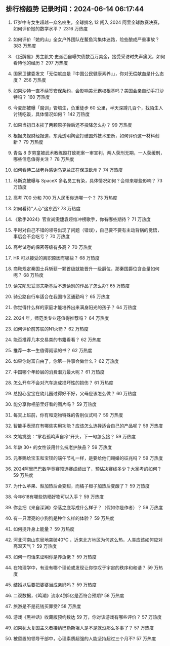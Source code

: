 
## 排行榜趋势 记录时间：2024-06-14 06:17:44
  
  1. 17岁中专女生超越一众名校生，全球排名 12 闯入 2024 阿里全球数赛决赛，如何评价她的数学水平？ 2316 万热度
    
  2. 如何评价「她的山」全女户外团队在鳌鱼沟集体迷路，险些酿成严重事故？ 383 万热度
    
  3. 《纸牌屋》男主凯文·史派西自曝欠债数百万美金，接受采访时失声痛哭，如何看待他的经历？ 297 万热度
    
  4. 国家卫健委发文「无偿献血是『中国公民健康素养』」，你对无偿献血是什么态度？ 256 万热度
    
  5. 如果沙特一直不续签安保条约，会影响美元霸权根基吗？美国会亲自动手打沙特吗？ 160 万热度
    
  6. 今麦郎被曝「魔训」管培生，负重徒步 60 公里，半天深蹲几百个，找陌生人讨钱吃饭，具体情况如何？ 142 万热度
    
  7. 如果当初日本挨了两颗原子弹后还不投降怎么办？ 99 万热度
    
  8. 根据央视财经报道，东莞透明陶瓷打破国外技术垄断，如何评价这一材料创新？ 79 万热度
    
  9. 青岛 8 岁男童被武术教练殴打致死案一审宣判，两人获刑无期，一人获缓刑，哪些信息值得关注？ 78 万热度
    
  10. 如何看待二战老兵感谢乌克兰正在保卫欧州？ 74 万热度
    
  11. 马斯克被曝与 SpaceX 多名员工有染，具体情况如何？会带来哪些影响？ 73 万热度
    
  12. 高考 700 分和 700 万人民币你选哪一个？ 73 万热度
    
  13. 如何看待"人心"这东西? 73 万热度
    
  14. 《歌手2024》官宣尚雯婕袁娅维冲榜歌手，你有哪些期待？ 71 万热度
    
  15. 平时对自己不错的领导出现了问题（错误），自己要不要有主动背锅的觉悟，事后会不会吃亏？ 70 万热度
    
  16. 高考试卷的保密等级有多高？ 70 万热度
    
  17. HR 可以接受的离职原因有哪些？ 68 万热度
    
  18. 商鞅规定秦国士兵斩获一颗首级就能晋升一级爵位，那秦国爵位含金量如何呢？ 68 万热度
    
  19. 读完陀思妥耶夫斯基后不想读别的作品了怎么办? 65 万热度
    
  20. 骑公路自行车适合在我国市区通勤吗？ 65 万热度
    
  21. 你觉得什么样的家庭才能培养出来满身阳光的孩子？ 64 万热度
    
  22. 2024 年，师范类专业还值得推荐吗？ 64 万热度
    
  23. 如何评价前苏联的N1火箭？ 62 万热度
    
  24. 能否推荐几本交易类的书籍看看？ 62 万热度
    
  25. 推荐一本一生值得阅读的书？ 62 万热度
    
  26. 如果你财富自由了，你第一件事会做什么？ 62 万热度
    
  27. 中国哪个年龄层的消费潜力最大呢？ 61 万热度
    
  28. 怎么开车不会对汽车造成损坏性的损伤？ 61 万热度
    
  29. 总担心宝宝在幼儿园过得好不好，父母应该怎么做？ 60 万热度
    
  30. 能分享你相册里好看的图片吗？ 59 万热度
    
  31. 每天上班前，你有和宠物特殊的告别仪式吗？ 59 万热度
    
  32. 智能手表现在有哪些实用功能？应该怎么选择适合自己的产品呢？ 59 万热度
    
  33. 文笔挑战：“掌若孤鸣声自冷”开头，下一句怎么接？ 59 万热度
    
  34. 年龄 30+ 的女性该用什么抗老护肤品？ 59 万热度
    
  35. 元春赐给宝玉和宝钗的端午节礼一样，是要给他们赐婚的征兆吗？ 59 万热度
    
  36. 2024阿里巴巴数学竞赛预选赛成绩出了，预估决赛线多少？大家考的如何？ 59 万热度
    
  37. 为什么苹果、梨加热后会变甜，而橘子橙子加热后变酸了？ 59 万热度
    
  38. 今年618有哪些防晒好物可以入手？ 59 万热度
    
  39. 你会把《来自深渊》奈落之底写成什么样子？（假如你是作者）？ 59 万热度
    
  40. 有一只漂亮的小狗狗是种什么样的体验？ 59 万热度
    
  41. 如何提升身上能量？ 59 万热度
    
  42. 河北河南山东局地突破40℃ ，近来北方地区为何这么热，人类应该如何应对高温天气？ 59 万热度
    
  43. 如何一句话来证明你是养鱼佬？ 59 万热度
    
  44. 在物理学中，有没有哪个理论或发现让你惊叹于宇宙的秩序和和谐？ 59 万热度
    
  45. 结婚以后要把婆婆当成亲妈吗？ 59 万热度
    
  46. 二观数据，《鸣潮》流水4到5亿是否符合预期? 58 万热度
    
  47. 旅游是不是花钱买罪受? 58 万热度
    
  48. 游戏《黑神话》收藏版预约数达 59 万，你对该游戏有哪些评价？ 57 万热度
    
  49. 如果犹太复国主义者接纳巴勒斯坦人是不是就没那么多事了？ 57 万热度
    
  50. 被留置的领导干部中，心理素质超强的人能坚持超过三个月不? 57 万热度
    